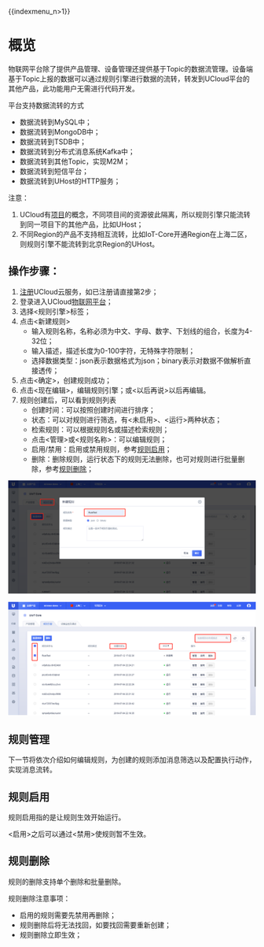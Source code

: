 {{indexmenu_n>1}}
# 概览
物联网平台除了提供产品管理、设备管理还提供基于Topic的数据流管理。设备端基于Topic上报的数据可以通过规则引擎进行数据的流转，转发到UCloud平台的其他产品，此功能用户无需进行代码开发。

平台支持数据流转的方式
- 数据流转到MySQL中；
- 数据流转到MongoDB中；
- 数据流转到TSDB中；
- 数据流转到分布式消息系统Kafka中；
- 数据流转到其他Topic，实现M2M；
- 数据流转到短信平台；
- 数据流转到UHost的HTTP服务；



注意：

1. UCloud有[项目](https://docs.ucloud.cn/management_monitor/uproject/index)的概念，不同项目间的资源彼此隔离，所以规则引擎只能流转到同一项目下的其他产品，比如UHost；
2. 不同Region的产品不支持相互流转，比如IoT-Core开通Region在上海二区，则规则引擎不能流转到北京Region的UHost。



## 操作步骤：

1. [注册](https://passport.ucloud.cn/#register)UCloud云服务，如已注册请直接第2步；
2. 登录进入UCloud[物联网平台](https://console.ucloud.cn/uiot)；
3. 选择<规则引擎>标签；
4. 点击<新建规则>
   - 输入规则名称，名称必须为中文、字母、数字、下划线的组合，长度为4-32位；
   - 输入描述，描述长度为0-100字符，无特殊字符限制；
   - 选择数据类型：json表示数据格式为json；binary表示对数据不做解析直接透传；
5. 点击<确定>，创建规则成功；
6. 点击<现在编辑>，编辑规则引擎；或<以后再说>以后再编辑。
7. 规则创建后，可以看到规则列表
   - 创建时间：可以按照创建时间进行排序；
   - 状态：可以对规则进行筛选，有<未启用>、<运行>两种状态；
   - 检索规则：可以根据规则名或描述检索规则；
   - 点击<管理>或<规则名称>：可以编辑规则；
   - 启用/禁用：启用或禁用规则，参考[规则启用](#规则启用)；
   - 删除：删除规则，运行状态下的规则无法删除，也可对规则进行批量删除，参考[规则删除](#规则删除)；

![新建规则](../../images/新建规则.png)

![规则列表](../../images/规则列表.png)



## 规则管理

下一节将依次介绍如何编辑规则，为创建的规则添加消息筛选以及配置执行动作，实现消息流转。



## 规则启用

规则启用指的是让规则生效开始运行。

<启用>之后可以通过<禁用>使规则暂不生效。



## 规则删除

规则的删除支持单个删除和批量删除。

规则删除注意事项：
- 启用的规则需要先禁用再删除；
- 规则删除后将无法找回，如要找回需要重新创建；
- 规则删除立即生效；
